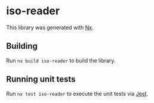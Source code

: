 # iso-reader

This library was generated with [Nx](https://nx.dev).

## Building

Run `nx build iso-reader` to build the library.

## Running unit tests

Run `nx test iso-reader` to execute the unit tests via [Jest](https://jestjs.io).
